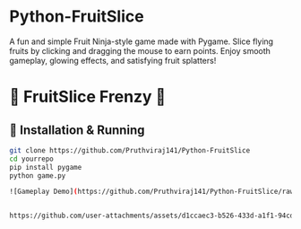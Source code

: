 # Python-FruitSlice
A fun and simple Fruit Ninja-style game made with Pygame. Slice flying fruits by clicking and dragging the mouse to earn points. Enjoy smooth gameplay, glowing effects, and satisfying fruit splatters!


# 🍉 FruitSlice Frenzy 🍉

## 🚀 Installation & Running

```bash
git clone https://github.com/Pruthviraj141/Python-FruitSlice
cd yourrepo
pip install pygame
python game.py

![Gameplay Demo](https://github.com/Pruthviraj141/Python-FruitSlice/raw/main/gameplay%20(1).gif)


https://github.com/user-attachments/assets/d1ccaec3-b526-433d-a1f1-94cd9f459f6c

